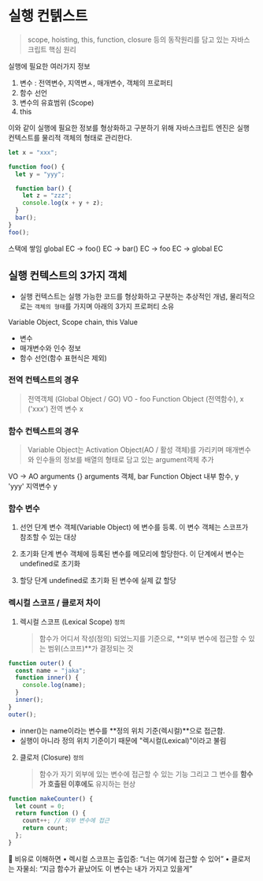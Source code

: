# 실행 컨텕스트

> scope, hoisting, this, function, closure 등의 동작원리를 담고 있는 자바스크립트 핵심 원리

실행에 필요한 여러가지 정보

1. 변수 : 전역변수, 지역변ㅅ, 매개변수, 객체의 프로퍼티
2. 함수 선언
3. 변수의 유효범위 (Scope)
4. this

이와 같이 실행에 필요한 정보를 형상화하고 구분하기 위해 자바스크립트 엔진은 실행 컨텍스트를 물리적 객체의 형태로 관리한다.

```js
let x = "xxx";

function foo() {
  let y = "yyy";

  function bar() {
    let z = "zzz";
    console.log(x + y + z);
  }
  bar();
}
foo();
```

스택에 쌓임
global EC -> foo() EC -> bar() EC -> foo EC -> global EC

## 실행 컨텍스트의 3가지 객체

- 실행 컨텍스트는 실행 가능한 코드를 형상화하고 구분하는 추상적인 개념, 물리적으로는 `객체의 형태`를 가지며 아래의 3가지 프로퍼티 소유

Variable Object, Scope chain, this Value

- 변수
- 매개변수와 인수 정보
- 함수 선언(함수 표현식은 제외)

### 전역 컨텍스트의 경우

> 전역객체 (Global Object / GO)
> VO - foo Function Object (전역함수), x ('xxx') 전역 변수 x

### 함수 컨텍스트의 경우

> Variable Object는 Activation Object(AO / 활성 객체)를 가리키며 매개변수와 인수들의 정보를 배열의 형태로 담고 있는 argument객체 추가

VO -> AO arguments {} arguments 객체, bar Function Object 내부 함수, y 'yyy' 지역변수 y

### 함수 변수

1. 선언 단계
   변수 객체(Variable Object) 에 변수를 등록. 이 변수 객체는 스코프가 참조할 수 있는 대상

2. 초기화 단계
   변수 객체에 등록된 변수를 메모리에 할당한다. 이 단계에서 변수는 undefined로 초기화

3. 할당 단계
   undefined로 초기화 된 변수에 실제 값 할당

### 렉시컬 스코프 / 클로저 차이

1. 렉시컬 스코프 (Lexical Scope)
   `정의`
   > 함수가 어디서 작성(정의) 되었느지를 기준으로,
   > **외부 변수에 접근할 수 있는 범위(스코프)**가 결정되는 것

```js
function outer() {
  const name = "jaka";
  function inner() {
    console.log(name);
  }
  inner();
}
outer();
```

- inner()는 name이라는 변수를 **정의 위치 기준(렉시컬)**으로 접근함.
- 실행이 아니라 정의 위치 기준이기 때문에 "렉시컬(Lexical)"이라고 불림

2. 클로저 (Closure)
   `정의`
   > 함수가 자기 외부에 있는 변수에 접근할 수 있는 기능
   > 그리고 그 변수를 **함수가 호출된 이후에도** 유지하는 현상

```js
function makeCounter() {
  let count = 0;
  return function () {
    count++; // 외부 변수에 접근
    return count;
  };
}
```

🔎 비유로 이해하면
• 렉시컬 스코프는 출입증: “너는 여기에 접근할 수 있어”
• 클로저는 자물쇠: “지금 함수가 끝났어도 이 변수는 내가 가지고 있을게”
